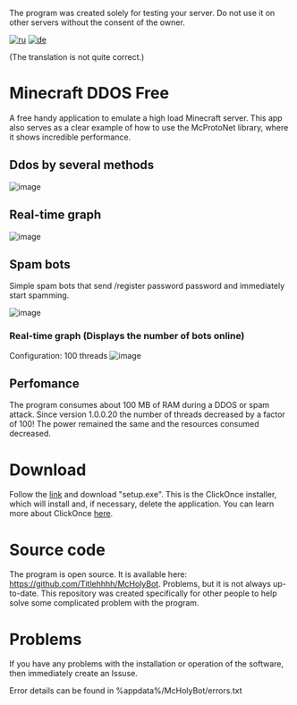 The program was created solely for testing your server. Do not use it on other servers without the consent of the owner.

[![ru](https://img.shields.io/badge/lang-en-red.svg)](https://github.com/Titlehhhh/Minecraft-DDOS-Free/blob/master/README.md)
[![de](https://img.shields.io/badge/lang-en-red.svg)](https://github.com/Titlehhhh/Minecraft-DDOS-Free/blob/master/README.de.md)

(The translation is not quite correct.)


# Minecraft DDOS Free

A free handy application to emulate a high load Minecraft server. This app also serves as a clear example of how to use the McProtoNet library, where it shows incredible performance.

## Ddos by several methods
![image](https://user-images.githubusercontent.com/93156853/220171541-0b6e3ffe-4e3e-465a-bd11-1b1925fe09d2.png)


## Real-time graph
![image](https://user-images.githubusercontent.com/93156853/216661121-97959e39-4c38-4c4f-8310-847481b84656.png)

## Spam bots
Simple spam bots that send /register password password and immediately start spamming.

![image](https://user-images.githubusercontent.com/93156853/224682635-6fed0c9d-016c-452c-b96e-ecfb2e1b3329.png)
### Real-time graph (Displays the number of bots online)
Configuration: 100 threads
![image](https://user-images.githubusercontent.com/93156853/224682911-f2cd59ce-165f-478b-900a-fb7202b710fd.png)



## Perfomance
The program consumes about 100 MB of RAM during a DDOS or spam attack. Since version 1.0.0.20 the number of threads decreased by a factor of 100! The power remained the same and the resources consumed decreased.

# Download

Follow the [link](https://github.com/Titlehhhh/Minecraft-DDOS-Free/releases/tag/Main) and download "setup.exe". This is the ClickOnce installer, which will install and, if necessary, delete the application. You can learn more about ClickOnce [here](https://learn.microsoft.com/ru-ru/visualstudio/deployment/clickonce-security-and-deployment?view=vs-2022).

# Source code

The program is open source. It is available here: https://github.com/Titlehhhh/McHolyBot. Problems, but it is not always up-to-date. This repository was created specifically for other people to help solve some complicated problem with the program.

# Problems

If you have any problems with the installation or operation of the software, then immediately create an Issuse.

Error details can be found in %appdata%/McHolyBot/errors.txt